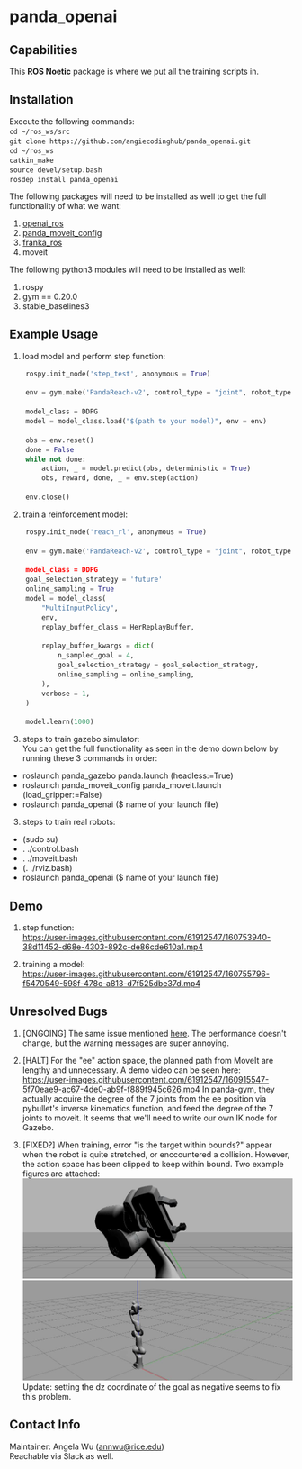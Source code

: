 # panda_openai

## Capabilities
 
This **ROS Noetic** package is where we put all the training scripts in.

## Installation

Execute the following commands:<br>
`cd ~/ros_ws/src`<br>
`git clone https://github.com/angiecodinghub/panda_openai.git`<br>
`cd ~/ros_ws`<br>
`catkin_make`<br>
`source devel/setup.bash`<br>
`rosdep install panda_openai`<br>

The following packages will need to be installed as well to get the full functionality of what we want:<br>
1. [openai_ros](https://github.com/angiecodinghub/openai_ros)
2. [panda_moveit_config](https://github.com/angiecodinghub/panda_moveit_config)
3. [franka_ros](https://github.com/frankaemika/franka_ros)
4. moveit

The following python3 modules will need to be installed as well:<br>
1. rospy
2. gym == 0.20.0
3. stable_baselines3

## Example Usage
1. load model and perform step function:
```python
    rospy.init_node('step_test', anonymous = True)

    env = gym.make('PandaReach-v2', control_type = "joint", robot_type = "real")

    model_class = DDPG
    model = model_class.load("$(path to your model)", env = env)

    obs = env.reset()
    done = False
    while not done:
        action, _ = model.predict(obs, deterministic = True)
        obs, reward, done, _ = env.step(action)

    env.close()
```
2. train a reinforcement model:
```python
    rospy.init_node('reach_rl', anonymous = True)

    env = gym.make('PandaReach-v2', control_type = "joint", robot_type = "real)

    model_class = DDPG
    goal_selection_strategy = 'future'
    online_sampling = True
    model = model_class(
        "MultiInputPolicy",
        env,
        replay_buffer_class = HerReplayBuffer,

        replay_buffer_kwargs = dict(
            n_sampled_goal = 4,
            goal_selection_strategy = goal_selection_strategy,
            online_sampling = online_sampling,
        ),
        verbose = 1,
    )

    model.learn(1000)
```
3. steps to train gazebo simulator:<br>
You can get the full functionality as seen in the demo down below by running these 3 commands in order:
* roslaunch panda_gazebo panda.launch (headless:=True)
* roslaunch panda_moveit_config panda_moveit.launch (load_gripper:=False)
* roslaunch panda_openai ($ name of your launch file)

3. steps to train real robots:<br>
* (sudo su)
* . ./control.bash
* . ./moveit.bash
* (. ./rviz.bash)
* roslaunch panda_openai ($ name of your launch file)

## Demo
1. step function:<br>
https://user-images.githubusercontent.com/61912547/160753940-38d11452-d68e-4303-892c-de86cde610a1.mp4

2. training a model:<br>
https://user-images.githubusercontent.com/61912547/160755796-f5470549-598f-478c-a813-d7f525dbe37d.mp4

## Unresolved Bugs
1. [ONGOING] The same issue mentioned [here](https://answers.ros.org/question/273871/controller-aborts-trajectory-goal-with-goal_tolerance_violation-after-execution/). The performance doesn't change, but the warning messages are super annoying.

2. [HALT] For the "ee" action space, the planned path from MoveIt are lengthy and unnecessary. A demo video can be seen here:<br>
https://user-images.githubusercontent.com/61912547/160915547-5f70eae9-ac67-4de0-ab9f-f889f945c626.mp4
In panda-gym, they actually acquire the degree of the 7 joints from the ee position via pybullet's inverse kinematics function, and feed the degree of the 7 joints to moveit. It seems that we'll need to write our own IK node for Gazebo.

3. [FIXED?] When training, error "is the target within bounds?" appear when the robot is quite stretched, or enccountered a collision. However, the action space has been clipped to keep within bound. Two example figures are attached:
![Alt text](./figures/collide?raw=true "collide")
![Alt text](./figures/stretched?raw=true "stretched")
Update: setting the dz coordinate of the goal as negative seems to fix this problem.
## Contact Info

Maintainer: Angela Wu (annwu@rice.edu) <br>
Reachable via Slack as well.
